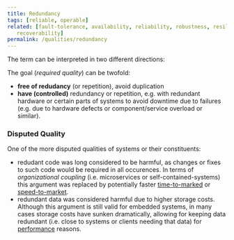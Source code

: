 ```yaml
---
title: Redundancy
tags: [reliable, operable] 
related: [fault-tolerance, availability, reliability, robustness, resilience,
   recoverability]
permalink: /qualities/redundancy
---
```


The term can be interpreted in two different directions:

The goal (_required quality_) can be twofold: 

* **free of redudancy** (or repetition), avoid duplication
* **have (controlled)** redundancy or repetition, e.g. with redundant hardware or certain parts of systems to avoid downtime due to failures (e.g. due to hardware defects or component/service overload or similar).

  

### Disputed Quality
One of the more disputed qualities of systems or their constituents:

* redudant code was long considered to be harmful, as changes or fixes to such code would be required in all occurences.
 In terms of _organizational coupling_ (i.e. microservices or self-contained-systems) this argument was replaced by potentially faster [time-to-marked](/qualities/time-to-market) or [speed-to-market](/_qualities/speed-to-market).
* redundant data was considered harmful due to higher storage costs. 
 Although this argument is still valid for embedded systems, in many cases storage costs have sunken dramatically, allowing for keeping data redundant (i.e. close to systems or clients needing that data) for [performance](/qualities/performance) reasons.


